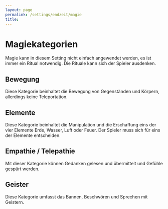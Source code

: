 ```yaml
---
layout: page
permalink: /settings/endzeit/magie
title: 
---
```


# Magiekategorien

Magie kann in diesem Setting nicht einfach angewendet werden, es ist immer ein Ritual notwendig. Die Rituale kann sich der Spieler ausdenken.

## Bewegung

Diese Kategorie beinhaltet die Bewegung von Gegenständen und Körpern, allerdings keine Teleportation.

## Elemente

Diese Kategorie beinhaltet die Manipulation und die Erschaffung eins der vier Elemente Erde, Wasser, Luft oder Feuer. Der Spieler muss sich für eins der Elemente entscheiden.

## Empathie / Telepathie

Mit dieser Kategorie können Gedanken gelesen und übermittelt und Gefühle gespürt werden.

## Geister

Diese Kategorie umfasst das Bannen, Beschwören und Sprechen mit Geistern.

